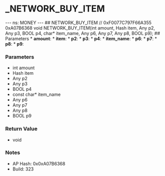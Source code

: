 # _NETWORK_BUY_ITEM

--- ns: MONEY --- ## NETWORK_BUY_ITEM  // 0xF0077C797F66A355 0xA07B6368 void NETWORK_BUY_ITEM(int amount, Hash item, Any p2, Any p3, BOOL p4, char* item_name, Any p6, Any p7, Any p8, BOOL p9);   ## Parameters * **amount**: * **item**: * **p2**: * **p3**: * **p4**: * **item_name**: * **p6**: * **p7**: * **p8**: * **p9**:

### Parameters
* int amount
* Hash item
* Any p2
* Any p3
* BOOL p4
* const char* item_name
* Any p6
* Any p7
* Any p8
* BOOL p9

### Return Value
* void

### Notes
* AP Hash: 0x0xA07B6368
* Build: 323


